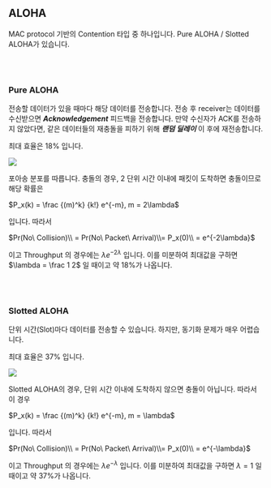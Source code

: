 ## ALOHA
MAC protocol 기반의 Contention 타입 중 하나입니다. Pure ALOHA / Slotted ALOHA가 있습니다.

<br/><br/>

### Pure ALOHA
전송할 데이터가 있을 때마다 해당 데이터를 전송합니다. 전송 후 receiver는 데이터를 수신받으면 ***Acknowledgement*** 피드백을 전송합니다. 만약 수신자가 ACK를 전송하지 않았다면, 같은 데이터들의 재충돌을 피하기 위해 ***랜덤 딜레이*** 이 후에 재전송합니다.

최대 효율은 18% 입니다.

![](https://velog.velcdn.com/images/seokjun0915/post/df251749-77fd-4374-a5dc-250e90ca2f67/image.jpeg)

포아송 분포를 따릅니다. 충돌의 경우, 2 단위 시간 이내에 패킷이 도착하면 충돌이므로 해당 확률은

$P_x(k) = \frac {(m)^k} {k!} e^{-m}, m = 2\lambda$

입니다. 따라서 

$Pr(No\ Collision)\\ = Pr(No\ Packet\ Arrival)\\= P_x(0)\\ = e^{-2\lambda}$

이고 Throughput 의 경우에는 $\lambda e^{-2\lambda}$ 입니다. 이를 미분하여 최대값을 구하면 $\lambda = \frac 1 2$ 일 때이고 약 18%가 나옵니다.

<br/><br/>

### Slotted ALOHA
단위 시간(Slot)마다 데이터를 전송할 수 있습니다. 하지만, 동기화 문제가 매우 어렵습니다. 

최대 효율은 37% 입니다.

![](https://velog.velcdn.com/images/seokjun0915/post/e6acc47a-0da3-4a50-b846-dd689997f4f7/image.jpeg)

Slotted ALOHA의 경우, 단위 시간 이내에 도착하지 않으면 충돌이 아닙니다. 따라서 이 경우

$P_x(k) = \frac {(m)^k} {k!} e^{-m}, m = \lambda$

입니다. 따라서 

$Pr(No\ Collision)\\ = Pr(No\ Packet\ Arrival)\\= P_x(0)\\ = e^{-\lambda}$

이고 Throughput 의 경우에는 $\lambda e^{-\lambda}$ 입니다. 이를 미분하여 최대값을 구하면 $\lambda = 1$ 일 때이고 약 37%가 나옵니다.
